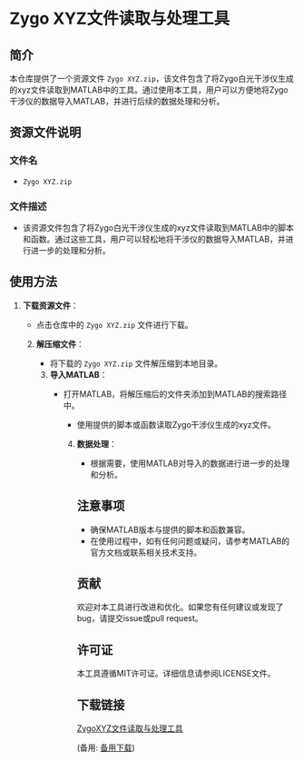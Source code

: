 # Zygo XYZ文件读取与处理工具

## 简介

本仓库提供了一个资源文件 `Zygo XYZ.zip`，该文件包含了将Zygo白光干涉仪生成的xyz文件读取到MATLAB中的工具。通过使用本工具，用户可以方便地将Zygo干涉仪的数据导入MATLAB，并进行后续的数据处理和分析。

## 资源文件说明

### 文件名
- `Zygo XYZ.zip`

### 文件描述
- 该资源文件包含了将Zygo白光干涉仪生成的xyz文件读取到MATLAB中的脚本和函数。通过这些工具，用户可以轻松地将干涉仪的数据导入MATLAB，并进行进一步的处理和分析。

## 使用方法

1. **下载资源文件**：
   - 点击仓库中的 `Zygo XYZ.zip` 文件进行下载。

   2. **解压缩文件**：
      - 将下载的 `Zygo XYZ.zip` 文件解压缩到本地目录。

      3. **导入MATLAB**：
         - 打开MATLAB，将解压缩后的文件夹添加到MATLAB的搜索路径中。
            - 使用提供的脚本或函数读取Zygo干涉仪生成的xyz文件。

            4. **数据处理**：
               - 根据需要，使用MATLAB对导入的数据进行进一步的处理和分析。

               ## 注意事项

               - 确保MATLAB版本与提供的脚本和函数兼容。
               - 在使用过程中，如有任何问题或疑问，请参考MATLAB的官方文档或联系相关技术支持。

               ## 贡献

               欢迎对本工具进行改进和优化。如果您有任何建议或发现了bug，请提交issue或pull request。

               ## 许可证

               本工具遵循MIT许可证。详细信息请参阅LICENSE文件。

               ## 下载链接
               [ZygoXYZ文件读取与处理工具](https://pan.quark.cn/s/63c4dd70d971) 

               (备用: [备用下载](https://pan.baidu.com/s/1v9QA7Q5SmnBLGZ7D-xm02g?pwd=1234))
